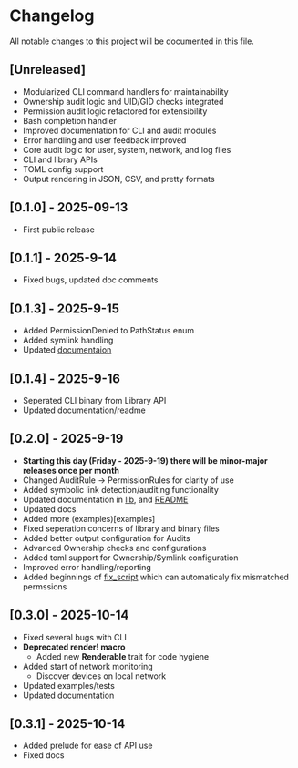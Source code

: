 # Changelog

All notable changes to this project will be documented in this file.

## [Unreleased]
- Modularized CLI command handlers for maintainability
- Ownership audit logic and UID/GID checks integrated
- Permission audit logic refactored for extensibility
- Bash completion handler 
- Improved documentation for CLI and audit modules
- Error handling and user feedback improved
- Core audit logic for user, system, network, and log files
- CLI and library APIs
- TOML config support
- Output rendering in JSON, CSV, and pretty formats

## [0.1.0] - 2025-09-13
- First public release

## [0.1.1] - 2025-9-14
- Fixed bugs, updated doc comments

## [0.1.3] - 2025-9-15
- Added PermissionDenied to PathStatus enum 
- Added symlink handling
- Updated [documentaion](https://docs.rs/alhalo/0.1.12/alhalo/index.html)

## [0.1.4] - 2025-9-16
- Seperated CLI binary from Library API
- Updated documentation/readme

## [0.2.0] - 2025-9-19
- **Starting this day (Friday - 2025-9-19) there will be minor-major releases once per month**
- Changed AuditRule -> PermissionRules for clarity of use
- Added symbolic link detection/auditing functionality
- Updated documentation in [lib](lib.rs), and [README](README.md)
- Updated docs
- Added more (examples)[examples]
- Fixed seperation concerns of library and binary files
- Added better output configuration for Audits
- Advanced Ownership checks and configurations
- Added toml support for Ownership/Symlink configuration
- Improved error handling/reporting
- Added beginnings of [fix_script](audit/fix_script.rs) which can automaticaly fix mismatched permssions

## [0.3.0] - 2025-10-14
- Fixed several bugs with CLI
- **Deprecated render! macro**
    - Added new **Renderable** trait for code hygiene
- Added start of network monitoring
    - Discover devices on local network
- Updated examples/tests
- Updated documentation

## [0.3.1] - 2025-10-14
- Added prelude for ease of API use
- Fixed docs